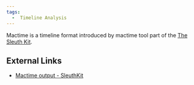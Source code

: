 ```yaml
---
tags:
  -  Timeline Analysis
---
```

Mactime is a timeline format introduced by mactime tool part of the
[The Sleuth Kit](the_sleuth_kit.md).

## External Links

* [Mactime output - SleuthKit](http://wiki.sleuthkit.org/index.php?title=Mactime_output)
